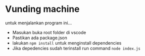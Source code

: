# Vunding machine

untuk menjalankan program ini...

- Masukan buka root folder di vscode
- Pastikan ada package.json
- lakukan ```npm install``` untuk menginstall dependencies
- Jika depedencies sudah terinstall run command ```node index.js```